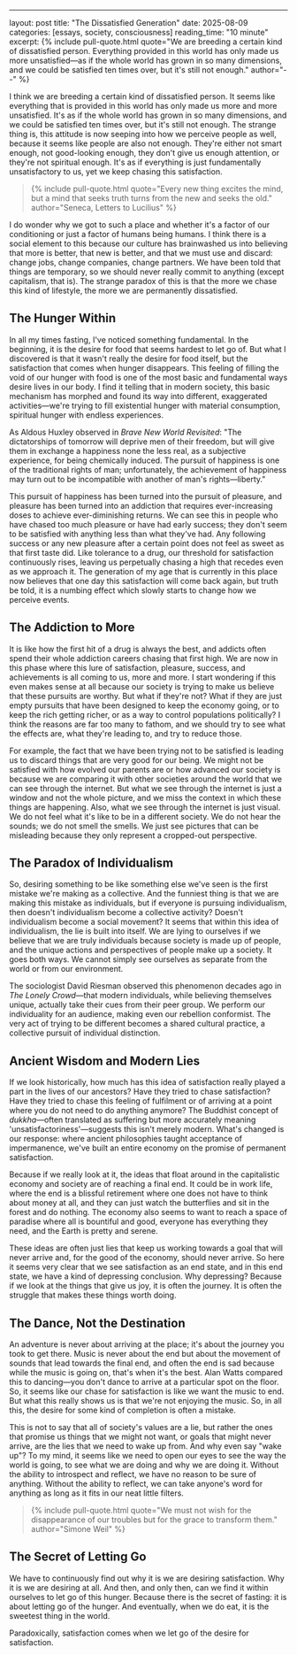 ---
layout: post
title: "The Dissatisfied Generation"
date: 2025-08-09
categories: [essays, society, consciousness]
reading_time: "10 minute"
excerpt: {% include pull-quote.html quote="We are breeding a certain kind of dissatisfied person. Everything provided in this world has only made us more unsatisfied—as if the whole world has grown in so many dimensions, and we could be satisfied ten times over, but it's still not enough." author="--" %}

I think we are breeding a certain kind of dissatisfied person. It seems like everything that is provided in this world has only made us more and more unsatisfied. It's as if the whole world has grown in so many dimensions, and we could be satisfied ten times over, but it's still not enough. The strange thing is, this attitude is now seeping into how we perceive people as well, because it seems like people are also not enough. They're either not smart enough, not good-looking enough, they don't give us enough attention, or they're not spiritual enough. It's as if everything is just fundamentally unsatisfactory to us, yet we keep chasing this satisfaction.

> {% include pull-quote.html quote="Every new thing excites the mind, but a mind that seeks truth turns from the new and seeks the old." author="Seneca, Letters to Lucilius" %}

I do wonder why we got to such a place and whether it's a factor of our conditioning or just a factor of humans being humans. I think there is a social element to this because our culture has brainwashed us into believing that more is better, that new is better, and that we must use and discard: change jobs, change companies, change partners. We have been told that things are temporary, so we should never really commit to anything (except capitalism, that is). The strange paradox of this is that the more we chase this kind of lifestyle, the more we are permanently dissatisfied.

## The Hunger Within

In all my times fasting, I've noticed something fundamental. In the beginning, it is the desire for food that seems hardest to let go of. But what I discovered is that it wasn't really the desire for food itself, but the satisfaction that comes when hunger disappears. This feeling of filling the void of our hunger with food is one of the most basic and fundamental ways desire lives in our body. I find it telling that in modern society, this basic mechanism has morphed and found its way into different, exaggerated activities—we're trying to fill existential hunger with material consumption, spiritual hunger with endless experiences.

As Aldous Huxley observed in *Brave New World Revisited*: "The dictatorships of tomorrow will deprive men of their freedom, but will give them in exchange a happiness none the less real, as a subjective experience, for being chemically induced. The pursuit of happiness is one of the traditional rights of man; unfortunately, the achievement of happiness may turn out to be incompatible with another of man's rights—liberty." 

This pursuit of happiness has been turned into the pursuit of pleasure, and pleasure has been turned into an addiction that requires ever-increasing doses to achieve ever-diminishing returns. We can see this in people who have chased too much pleasure or have had early success; they don't seem to be satisfied with anything less than what they've had. Any following success or any new pleasure after a certain point does not feel as sweet as that first taste did. Like tolerance to a drug, our threshold for satisfaction continuously rises, leaving us perpetually chasing a high that recedes even as we approach it. The generation of my age that is currently in this place now believes that one day this satisfaction will come back again, but truth be told, it is a numbing effect which slowly starts to change how we perceive events.

## The Addiction to More

It is like how the first hit of a drug is always the best, and addicts often spend their whole addiction careers chasing that first high. We are now in this phase where this lure of satisfaction, pleasure, success, and achievements is all coming to us, more and more. I start wondering if this even makes sense at all because our society is trying to make us believe that these pursuits are worthy. But what if they're not? What if they are just empty pursuits that have been designed to keep the economy going, or to keep the rich getting richer, or as a way to control populations politically? I think the reasons are far too many to fathom, and we should try to see what the effects are, what they're leading to, and try to reduce those.

For example, the fact that we have been trying not to be satisfied is leading us to discard things that are very good for our being. We might not be satisfied with how evolved our parents are or how advanced our society is because we are comparing it with other societies around the world that we can see through the internet. But what we see through the internet is just a window and not the whole picture, and we miss the context in which these things are happening. Also, what we see through the internet is just visual. We do not feel what it's like to be in a different society. We do not hear the sounds; we do not smell the smells. We just see pictures that can be misleading because they only represent a cropped-out perspective.

## The Paradox of Individualism

So, desiring something to be like something else we've seen is the first mistake we're making as a collective. And the funniest thing is that we are making this mistake as individuals, but if everyone is pursuing individualism, then doesn't individualism become a collective activity? Doesn't individualism become a social movement? It seems that within this idea of individualism, the lie is built into itself. We are lying to ourselves if we believe that we are truly individuals because society is made up of people, and the unique actions and perspectives of people make up a society. It goes both ways. We cannot simply see ourselves as separate from the world or from our environment.

The sociologist David Riesman observed this phenomenon decades ago in *The Lonely Crowd*—that modern individuals, while believing themselves unique, actually take their cues from their peer group. We perform our individuality for an audience, making even our rebellion conformist. The very act of trying to be different becomes a shared cultural practice, a collective pursuit of individual distinction.

## Ancient Wisdom and Modern Lies

If we look historically, how much has this idea of satisfaction really played a part in the lives of our ancestors? Have they tried to chase satisfaction? Have they tried to chase this feeling of fulfilment or of arriving at a point where you do not need to do anything anymore? The Buddhist concept of *dukkha*—often translated as suffering but more accurately meaning 'unsatisfactoriness'—suggests this isn't merely modern. What's changed is our response: where ancient philosophies taught acceptance of impermanence, we've built an entire economy on the promise of permanent satisfaction. 

Because if we really look at it, the ideas that float around in the capitalistic economy and society are of reaching a final end. It could be in work life, where the end is a blissful retirement where one does not have to think about money at all, and they can just watch the butterflies and sit in the forest and do nothing. The economy also seems to want to reach a space of paradise where all is bountiful and good, everyone has everything they need, and the Earth is pretty and serene.

These ideas are often just lies that keep us working towards a goal that will never arrive and, for the good of the economy, should never arrive. So here it seems very clear that we see satisfaction as an end state, and in this end state, we have a kind of depressing conclusion. Why depressing? Because if we look at the things that give us joy, it is often the journey. It is often the struggle that makes these things worth doing. 

## The Dance, Not the Destination

An adventure is never about arriving at the place; it's about the journey you took to get there. Music is never about the end but about the movement of sounds that lead towards the final end, and often the end is sad because while the music is going on, that's when it's the best. Alan Watts compared this to dancing—you don't dance to arrive at a particular spot on the floor. So, it seems like our chase for satisfaction is like we want the music to end. But what this really shows us is that we're not enjoying the music. So, in all this, the desire for some kind of completion is often a mistake.

This is not to say that all of society's values are a lie, but rather the ones that promise us things that we might not want, or goals that might never arrive, are the lies that we need to wake up from. And why even say "wake up"? To my mind, it seems like we need to open our eyes to see the way the world is going, to see what we are doing and why we are doing it. Without the ability to introspect and reflect, we have no reason to be sure of anything. Without the ability to reflect, we can take anyone's word for anything as long as it fits in our neat little filters. 

> {% include pull-quote.html quote="We must not wish for the disappearance of our troubles but for the grace to transform them." author="Simone Weil" %}

## The Secret of Letting Go

We have to continuously find out why it is we are desiring satisfaction. Why it is we are desiring at all. And then, and only then, can we find it within ourselves to let go of this hunger. Because there is the secret of fasting: it is about letting go of the hunger. And eventually, when we do eat, it is the sweetest thing in the world. 

Paradoxically, satisfaction comes when we let go of the desire for satisfaction.